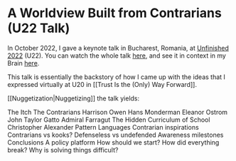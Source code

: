 # A Worldview Built from Contrarians (U22 Talk)

In October 2022, I gave a keynote talk in Bucharest, Romania, at [Unfinished 2022](https://archive.unfinished.ro/2022/) (U22). You can watch the whole talk [here](https://www.youtube.com/watch?v=N47GRiYZ0p8), and see it in context in my Brain [here](https://bra.in/4jXD9y). 

This talk is essentially the backstory of how I came up with the ideas that I expressed virtually at U20 in [[Trust Is the (Only) Way Forward]]. 

[[Nuggetization|Nuggetizing]] the talk yields: 

The Itch
The Contrarians
Harrison Owen
Hans Monderman
Eleanor Ostrom
John Taylor Gatto
Admiral Farragut
The Hidden Curriculum of School
Christopher Alexander
Pattern Languages
Contrarian inspirations
Contrarians vs kooks?
Defenseless vs undefended
Awareness milestones
Conclusions
A policy platform
How should we start?
How did everything break?
Why is solving things difficult?
